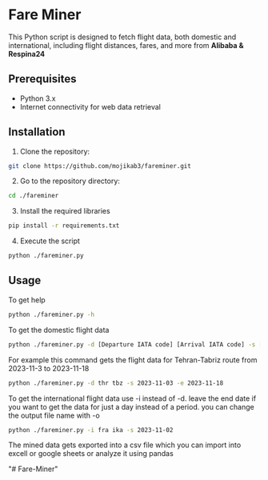 # Fare Miner
This Python script is designed to fetch flight data, both domestic and international, including flight distances, fares, and more from __Alibaba & Respina24__

## Prerequisites

- Python 3.x
- Internet connectivity for web data retrieval

## Installation

1. Clone the repository:
```bash
git clone https://github.com/mojikab3/fareminer.git
```
2. Go to the repository directory:
  ```bash
  cd ./fareminer
  ```
3. Install the required libraries
  ```bash
  pip install -r requirements.txt
  ```
4. Execute the script
  ```bash
  python ./fareminer.py
  ```

## Usage
To get help
```bash
python ./fareminer.py -h
```
To get the domestic flight data 
```bash
python ./fareminer.py -d [Departure IATA code] [Arrival IATA code] -s [Start date] -e [End date]
```
For example this command gets the flight data for Tehran-Tabriz route from 2023-11-3 to 2023-11-18
```bash
python ./fareminer.py -d thr tbz -s 2023-11-03 -e 2023-11-18
```
To get the international flight data use -i instead of -d. leave the end date if you want to get the data for just a day instead of a period. you can change the output file name with -o 
```bash
python ./fareminer.py -i fra ika -s 2023-11-02
```
The mined data gets exported into a csv file which you can import into excell or google sheets or analyze it using pandas

"# Fare-Miner" 
